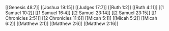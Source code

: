 [[Genesis 48:7]]
[[Joshua 19:15]]
[[Judges 17:7]]
[[Ruth 1:2]]
[[Ruth 4:11]]
[[1 Samuel 10:2]]
[[1 Samuel 16:4]]
[[2 Samuel 23:14]]
[[2 Samuel 23:15]]
[[1 Chronicles 2:51]]
[[2 Chronicles 11:6]]
[[Micah 5:1]]
[[Micah 5:2]]
[[Micah 6:2]]
[[Matthew 2:1]]
[[Matthew 2:6]]
[[Matthew 2:16]]

